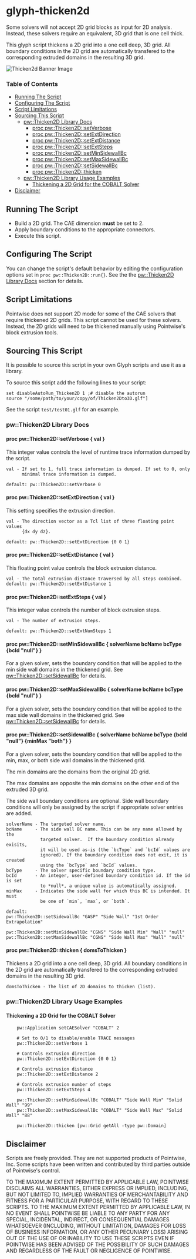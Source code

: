# glyph-thicken2d
Some solvers will not accept 2D grid blocks as input for 2D analysis. Instead, these solvers require an equivalent, 3D grid that is one cell thick.

This glyph script thickens a 2D grid into a one cell deep, 3D grid. All boundary conditions in the 2D grid are automatically transfered to the corresponding extruded domains in the resulting 3D grid.

![Thicken2d Banner Image](../master/images/banner.png  "thicken2d banner Image")


### Table of Contents
* [Running The Script](#running-the-script)
* [Configuring The Script](#configuring-the-script)
* [Script Limitations](#script-limitations)
* [Sourcing This Script](#sourcing-this-script)
    * [pw::Thicken2D Library Docs](#pwthicken2d-library-docs)
        * [proc pw::Thicken2D::setVerbose](#proc-pwthicken2dsetverbose--val-)
        * [proc pw::Thicken2D::setExtDirection](#proc-pwthicken2dsetextdirection--val-)
        * [proc pw::Thicken2D::setExtDistance](#proc-pwthicken2dsetextdistance--val-)
        * [proc pw::Thicken2D::setExtSteps](#proc-pwthicken2dsetextsteps--val-)
        * [proc pw::Thicken2D::setMinSidewallBc](#proc-pwthicken2dsetminsidewallbc--solvername-bcname-bctype-bcid-null-)
        * [proc pw::Thicken2D::setMaxSidewallBc](#proc-pwthicken2dsetmaxsidewallbc--solvername-bcname-bctype-bcid-null-)
        * [proc pw::Thicken2D::setSidewallBc](#proc-pwthicken2dsetsidewallbc--solvername-bcname-bctype-bcid-null-minmax-both-)
        * [proc pw::Thicken2D::thicken](#proc-pwthicken2dthicken--domstothicken-)
    * [pw::Thicken2D Library Usage Examples](#pwthicken2d-library-usage-examples)
        * [Thickening a 2D Grid for the COBALT Solver](#thickening-a-2d-grid-for-the-cobalt-solver)
* [Disclaimer](#disclaimer)


## Running The Script

* Build a 2D grid. The CAE dimension **must** be set to 2.
* Apply boundary conditions to the appropriate connectors.
* Execute this script.


## Configuring The Script

You can change the script's default behavior by editing the configuration options
set in `proc pw::Thicken2D::run{}`. See the the [pw::Thicken2D Library Docs](#pwthicken2d-library-docs) section for details.


## Script Limitations

Pointwise does not support 2D mode for some of the CAE solvers that require thickened 2D grids. This script cannot be used for these solvers. Instead, the 2D grids will need to be thickened manually using Pointwise's block extrusion tools.


## Sourcing This Script

It is possible to source this script in your own Glyph scripts and use it as a library.

To source this script add the following lines to your script:

    set disableAutoRun_Thicken2D 1 ;# disable the autorun
    source "/some/path/to/your/copy/of/Thicken2Dto3D.glf"]

See the script `test/test01.glf` for an example.


### pw::Thicken2D Library Docs

#### proc pw::Thicken2D::setVerbose { val }
This integer value controls the level of runtime trace information dumped by the script.

    val - If set to 1, full trace information is dumped. If set to 0, only
          minimal trace information is dumped.

    default: pw::Thicken2D::setVerbose 0

#### proc pw::Thicken2D::setExtDirection { val }
This setting specifies the extrusion direction.

    val - The direction vector as a Tcl list of three floating point values
          {dx dy dz}.

    default: pw::Thicken2D::setExtDirection {0 0 1}

#### proc pw::Thicken2D::setExtDistance { val }
This floating point value controls the block extrusion distance.

    val - The total extrusion distance traversed by all steps combined.
    default: pw::Thicken2D::setExtDistance 1

#### proc pw::Thicken2D::setExtSteps { val }
This integer value controls the number of block extrusion steps.

    val - The number of extrusion steps.

    default: pw::Thicken2D::setExtNumSteps 1

#### proc pw::Thicken2D::setMinSidewallBc { solverName bcName bcType {bcId "null"} }
For a given solver, sets the boundary condition that will be applied to the min side wall domains in the thickened grid. See [pw::Thicken2D::setSidewallBc](#proc-pwthicken2dsetsidewallbc--solvername-bcname-bctype-bcid-null-minmax-both-) for details.

#### proc pw::Thicken2D::setMaxSidewallBc { solverName bcName bcType {bcId "null"} }
For a given solver, sets the boundary condition that will be applied to the max side wall domains in the thickened grid. See [pw::Thicken2D::setSidewallBc](#proc-pwthicken2dsetsidewallbc--solvername-bcname-bctype-bcid-null-minmax-both-) for details.

#### proc pw::Thicken2D::setSidewallBc { solverName bcName bcType {bcId "null"} {minMax "both"} }
For a given solver, sets the boundary condition that will be applied to the min, max, or both side wall domains in the thickened grid.

The min domains are the domains from the original 2D grid.

The max domains are opposite the min domains on the other end of the extruded 3D grid.

The side wall boundary conditions are optional. Side wall boundary conditions will only be assigned by the script if appropriate solver entries are added.

    solverName - The targeted solver name.
    bcName     - The side wall BC name. This can be any name allowed by the
                 targeted solver.  If the boundary condition already exisits,
                 it will be used as-is (the `bcType` and `bcId` values are
                 ignored). If the boundary condition does not exit, it is created
                 using the `bcType` and `bcId` values.
    bcType     - The solver specific boundary condition type.
    bcId       - An integer, user-defined boundary condition id. If the id is set
                 to *null*, a unique value is automatically assigned.
    minMax     - Indicates the side wall for which this BC is intended. It must
                 be one of `min`, `max`, or `both`.

    default:
    pw::Thicken2D::setSidewallBc "GASP" "Side Wall" "1st Order Extrapolation"

    pw::Thicken2D::setMinSidewallBc "CGNS" "Side Wall Min" "Wall" "null"
    pw::Thicken2D::setMaxSidewallBc "CGNS" "Side Wall Max" "Wall" "null"

#### proc pw::Thicken2D::thicken { domsToThicken }
Thickens a 2D grid into a one cell deep, 3D grid. All boundary conditions in the 2D grid are automatically transfered to the corresponding extruded domains in the resulting 3D grid.

    domsToThicken - The list of 2D domains to thicken (list).

### pw::Thicken2D Library Usage Examples

#### Thickening a 2D Grid for the COBALT Solver

```Glyph
    pw::Application setCAESolver "COBALT" 2

    # Set to 0/1 to disable/enable TRACE messages
    pw::Thicken2D::setVerbose 1

    # Controls extrusion direction
    pw::Thicken2D::setExtDirection {0 0 1}

    # Controls extrusion distance
    pw::Thicken2D::setExtDistance 2

    # Controls extrusion number of steps
    pw::Thicken2D::setExtSteps 4

    pw::Thicken2D::setMinSidewallBc "COBALT" "Side Wall Min" "Solid Wall" "99"
    pw::Thicken2D::setMaxSidewallBc "COBALT" "Side Wall Max" "Solid Wall" "88"

    pw::Thicken2D::thicken [pw::Grid getAll -type pw::Domain]
```



## Disclaimer
Scripts are freely provided. They are not supported products of
Pointwise, Inc. Some scripts have been written and contributed by third
parties outside of Pointwise's control.

TO THE MAXIMUM EXTENT PERMITTED BY APPLICABLE LAW, POINTWISE DISCLAIMS
ALL WARRANTIES, EITHER EXPRESS OR IMPLIED, INCLUDING, BUT NOT LIMITED
TO, IMPLIED WARRANTIES OF MERCHANTABILITY AND FITNESS FOR A PARTICULAR
PURPOSE, WITH REGARD TO THESE SCRIPTS. TO THE MAXIMUM EXTENT PERMITTED
BY APPLICABLE LAW, IN NO EVENT SHALL POINTWISE BE LIABLE TO ANY PARTY
FOR ANY SPECIAL, INCIDENTAL, INDIRECT, OR CONSEQUENTIAL DAMAGES
WHATSOEVER (INCLUDING, WITHOUT LIMITATION, DAMAGES FOR LOSS OF BUSINESS
INFORMATION, OR ANY OTHER PECUNIARY LOSS) ARISING OUT OF THE USE OF OR
INABILITY TO USE THESE SCRIPTS EVEN IF POINTWISE HAS BEEN ADVISED OF THE
POSSIBILITY OF SUCH DAMAGES AND REGARDLESS OF THE FAULT OR NEGLIGENCE OF
POINTWISE.
